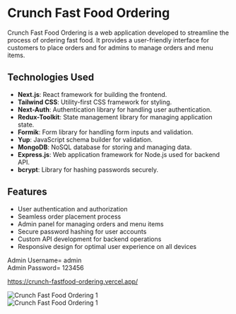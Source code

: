 # Crunch Fast Food Ordering

Crunch Fast Food Ordering is a web application developed to streamline the process of ordering fast food. It provides a user-friendly interface for customers to place orders and for admins to manage orders and menu items.

## Technologies Used

- **Next.js**: React framework for building the frontend.
- **Tailwind CSS**: Utility-first CSS framework for styling.
- **Next-Auth**: Authentication library for handling user authentication.
- **Redux-Toolkit**: State management library for managing application state.
- **Formik**: Form library for handling form inputs and validation.
- **Yup**: JavaScript schema builder for validation.
- **MongoDB**: NoSQL database for storing and managing data.
- **Express.js**: Web application framework for Node.js used for backend API.
- **bcrypt**: Library for hashing passwords securely.

## Features

- User authentication and authorization
- Seamless order placement process
- Admin panel for managing orders and menu items
- Secure password hashing for user accounts
- Custom API development for backend operations
- Responsive design for optimal user experience on all devices

Admin Username= admin  
Admin Password= 123456

https://crunch-fastfood-ordering.vercel.app/

![Crunch Fast Food Ordering 1](https://i.hizliresim.com/91gu4o6.gif)   
![Crunch Fast Food Ordering 1](https://i.hizliresim.com/l0l0vsc.gif)

